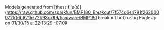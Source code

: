 Models generated from [these file(s)](https://raw.github.com/sparkfun/BMP180_Breakout/7f574d6e4791f26200007251db6215672b98c799/hardware/BMP180 breakout.brd) using EagleUp on 01/30/15 at 22:13:29 -07:00
